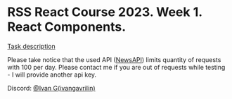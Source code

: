 # RSS React Course 2023. Week 1. React Components.

[Task description](https://github.com/rolling-scopes-school/tasks/tree/master/react/modules/module01)

Please take notice that the used API ([NewsAPI](https://newsapi.org/docs)) limits quantity of requests with 100 per day. Please contact me if you are out of requests while testing - I will provide another api key.

Discord: [@Ivan G(ivangavrilin)](https://discordapp.com/users/1081264866641326080)